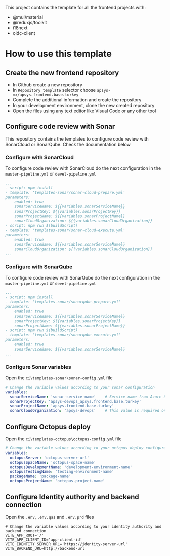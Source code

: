 This project contains the template for all the frontend projects with:
- @mui/material 
- @reduxjs/toolkit
- i18next
- oidc-client

# How to use this template

## Create the new frontend repository
- In Github create a new repository
- In `Repository template` selector choose `apsys-mx/apsys.frontend.base.turkey`
- Complete the additional information and create the repository
- In your development environment, clone the new created repository
- Open the files using any text editor like Visual Code or any other tool

## Configure code review with Sonar

This repository contains the templates to configure code review with SonarCloud or SonarQube. 
Check the documentation below

### Configure with SonarCloud

To configure code review with SonarCloud do the next configuration in the `master-pipeline.yml` or `devel-pipeline.yml`

```yml
...
- script: npm install
- template: 'templates-sonar/sonar-cloud-prepare.yml'
parameters:
    enabled: true
    sonarServiceName: ${{variables.sonarServiceName}}
    sonarProjectKey: ${{variables.sonarProjectKey}}
    sonarProjectName: ${{variables.sonarProjectName}}
    sonarCloudOrganization: ${{variables.sonarCloudOrganization}}
- script: npm run $(buildScript)
- template: 'templates-sonar/sonar-cloud-execute.yml'
parameters:
    enabled: true
    sonarServiceName: ${{variables.sonarServiceName}}
    sonarCloudOrganization: ${{variables.sonarCloudOrganization}}
...
```

### Configure with SonarQube

To configure code review with SonarQube do the next configuration in the `master-pipeline.yml` or `devel-pipeline.yml`

```yml
...
- script: npm install
- template: 'templates-sonar/sonarqube-prepare.yml'
parameters:
    enabled: true
    sonarServiceName: ${{variables.sonarServiceName}}
    sonarProjectKey: ${{variables.sonarProjectKey}}
    sonarProjectName: ${{variables.sonarProjectName}}
- script: npm run $(buildScript)
- template: 'templates-sonar/sonarqube-execute.yml'
parameters:
    enabled: true
    sonarServiceName: ${{variables.sonarServiceName}}
...
```

### Configure Sonar variables

Open the  `ci\templates-sonar\sonar-config.yml` file

```yml
# Change the variable values according to your sonar configuration
variables:
  sonarServiceName: 'sonar-service-name'    # Service name from Azure Service connections. Use SonarCloud or SonarQube service connection 
  sonarProjectKey: 'apsys-devops_apsys.frontend.base.turkey'
  sonarProjectName: 'apsys.frontend.base.turkey'  
  sonarCloudOrganization: 'apsys-devops'    # This value is required only for SonarCloud configuration

```

## Configure Octopus deploy

Open the  `ci\templates-octopus\octopus-config.yml` file

```yml
# Change the variable values according to your octopus deploy configuration
variables:
  octopusServer: 'octopus-server-url'
  octopusSpaceName: 'octopus-space-name'
  octopusDevelopmentName: 'development-environment-name'
  octopusTestingName: 'testing-environment-name'
  packageName: 'package-name'
  octopusProjectName: 'octopus-project-name'
```


## Configure Identity authority and backend connection

Open the  `.env`, `.env.qas` and `.env.prd` files

```
# Change the variable values according to your identity authority and backend connection
VITE_APP_ROOT='/'
VITE_APP_CLIENT_ID='app-client-id'
VITE_IDENTITY_SERVER_URL='https://identity-server-url'
VITE_BACKEND_URL=http://backend-url
```
